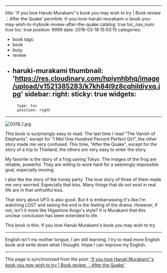 
---
title: 'If you love Haruki Murakami''s book you may wish to try | Book review ：After the Quake'
permlink: if-you-love-haruki-murakami-s-book-you-may-wish-to-trybook-review-after-the-quake
catalog: true
toc_nav_num: true
toc: true
position: 9999
date: 2018-03-18 15:03:15
categories:
- book
tags:
- book
- busy
- review
- haruki-murakami
thumbnail: 'https://res.cloudinary.com/hpiynhbhq/image/upload/v1521385283/k7kh84l9z8cqhildiyxq.jpg'
sidebar:
    right:
        sticky: true
widgets:
    -
        type: toc
        position: right
---


![0318_1.jpg](https://res.cloudinary.com/hpiynhbhq/image/upload/v1521385283/k7kh84l9z8cqhildiyxq.jpg)


This book is surprisingly easy to read. The last time I read "The Vanish of Elephants", except for "I Met One Hundred Percent Perfect Girl", the other story made me very confused. This time,  "After the Quake", except for the story of a trip to Thailand, the others are very easy to enter the story.

My favorite is the story of a frog saving Tokyo. The images of the frog are reliable, powerful. They are willing to work hard for a seemingly impossible goal, especially moving.

I also like the story of the honey party. The love story of three of them made me very worried. Especially that kiss. Many things that do not exist in real life are in that unfruitful kiss.

That story about UFO is also good. But it is embarrassing It's like I'm watching LOST and seeing the end is the feeling of the drama. However, if not, isn't it more like Higashino Koigo's style? It is Murakami that this unclear conclusion has been extended to life.

This book is thin. If you love Haruki Murakami's book you may wish to try.

___________

English isn't my mother tongue, I am still learning. I try to read more English book and write down what I thought. Hope I can improve my English.

- - -

This page is synchronized from the post: ['If you love Haruki Murakami''s book you may wish to try | Book review ：After the Quake'](https://steemit.com/@weisheng167388/if-you-love-haruki-murakami-s-book-you-may-wish-to-trybook-review-after-the-quake)
